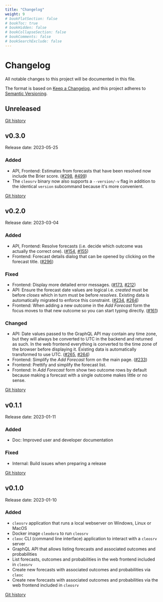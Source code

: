 ```yaml
---
title: "Changelog"
weight: 9
# bookFlatSection: false
# bookToc: true
# bookHidden: false
# bookCollapseSection: false
# bookComments: false
# bookSearchExclude: false
---
```


# Changelog

All notable changes to this project will be documented in this file.

The format is based on [Keep a Changelog](https://keepachangelog.com/en/1.1.0/),
and this project adheres to [Semantic Versioning](https://semver.org/spec/v2.0.0.html).


## Unreleased

[Git history](https://github.com/cleodora-forecasting/cleodora/compare/v0.3.0...HEAD)


## v0.3.0

Release date: 2023-05-25


### Added

* API, Frontend: Estimates from forecasts that have been resolved now include
  the Brier score.
  ([#298](https://github.com/cleodora-forecasting/cleodora/issues/298),
  [#499](https://github.com/cleodora-forecasting/cleodora/issues/499))
* The `cleosrv` binary now also supports a `--version/-v` flag in addition to
  the identical `version` subcommand because it's more convenient.

[Git history](https://github.com/cleodora-forecasting/cleodora/compare/v0.2.0...v0.3.0)


## v0.2.0

Release date: 2023-03-04


### Added

* API, Frontend: Resolve forecasts (i.e. decide which outcome was actually the
  correct one).
  ([#154](https://github.com/cleodora-forecasting/cleodora/issues/154),
  [#155](https://github.com/cleodora-forecasting/cleodora/issues/155))
* Frontend: Forecast details dialog that can be opened by clicking on the
  forecast title.
  ([#296](https://github.com/cleodora-forecasting/cleodora/issues/296))


### Fixed

* Frontend: Display more detailed error messages.
  ([#173](https://github.com/cleodora-forecasting/cleodora/issues/173),
  [#212](https://github.com/cleodora-forecasting/cleodora/issues/212))
* API: Ensure the forecast date values are logical i.e. _created_ must be
  before _closes_ which in turn must be before _resolves_. Existing data is
  automatically migrated to enforce this constraint.
  ([#234](https://github.com/cleodora-forecasting/cleodora/issues/234),
  [#264](https://github.com/cleodora-forecasting/cleodora/issues/264))
* Frontend: When adding a new outcome in the _Add Forecast_ form the focus
  moves to that new outcome so you can start typing directly.
  ([#161](https://github.com/cleodora-forecasting/cleodora/issues/161))


### Changed

* API: Date values passed to the GraphQL API may contain any time zone, but
  they will always be converted to UTC in the backend and returned as such. In
  the web frontend everything is converted to the time zone of the browser
  before displaying it. Existing data is automatically transformed to use UTC.
  ([#265](https://github.com/cleodora-forecasting/cleodora/issues/265),
  [#264](https://github.com/cleodora-forecasting/cleodora/issues/264))
* Frontend: Simplify the _Add Forecast_ form on the main page.
  ([#233](https://github.com/cleodora-forecasting/cleodora/issues/233))
* Frontend: Prettify and simplify the forecast list.
* Frontend: In _Add Forecast_ form show two outcome rows by default because
  making a forecast with a single outcome makes little or no sense.


[Git history](https://github.com/cleodora-forecasting/cleodora/compare/v0.1.1...v0.2.0)


## v0.1.1

Release date: 2023-01-11


### Added

* Doc: Improved user and developer documentation


### Fixed

* Internal: Build issues when preparing a release


[Git history](https://github.com/cleodora-forecasting/cleodora/compare/v0.1.0...v0.1.1)


## v0.1.0

Release date: 2023-01-10


### Added

- `cleosrv` application that runs a local webserver on Windows, Linux or MacOS
- Docker image `cleodora` to run `cleosrv`
- `cleoc` CLI (command line interface) application to interact with a `cleosrv`
  server
- GraphQL API that allows listing forecasts and associated outcomes and
  probabilities
- List forecasts, outcomes and probabilities in the web frontend included in
  `cleosrv`
- Create new forecasts with associated outcomes and probabilities via `cleoc`
- Create new forecasts with associated outcomes and probabilities via the web
  frontend included in `cleosrv`


[Git history](https://github.com/cleodora-forecasting/cleodora/commits/v0.1.0)
